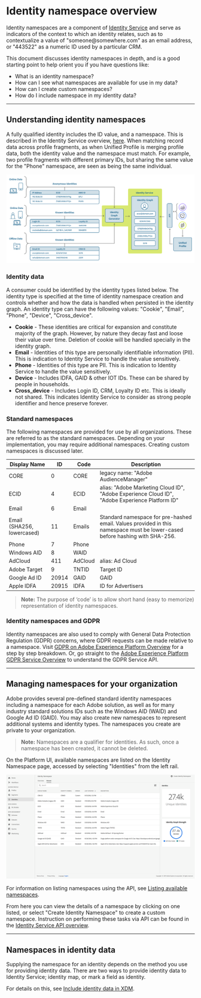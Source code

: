 # Identity namespace overview

Identity namespaces are a component of [Identity Service](../identity_services_architectural_overview/identity_services_architectural_overview.md) and serve as indicators of the context to which an identity relates, such as to contextualize a value of "someone<i></i>@somewhere.com" as an email address, or "443522" as a numeric ID used by a particular CRM. 

This document discusses identity namespaces in depth, and is a good starting point to help orient you if you have questions like:

* What is an identity namespace?
* How can I see what namespaces are available for use in my data?
* How can I create custom namespaces?
* How do I include namespace in my identity data?

---

## Understanding identity namespaces

A fully qualified identity includes the ID value, and a namespace. This is described in the Identity Service overview, [here](../identity_services_architectural_overview/identity_services_architectural_overview.md#identities). When matching record data across profile fragments, as when Unified Profile is merging profile data, both the identity value and the namespace must match. For example, two profile fragments with different primary IDs, but sharing the same value for the "Phone" namespace, are seen as being the same individual.

![](identity-service-stitching.png)

### Identity data

A consumer could be identified by the identity types listed below. The identity type is specified at the time of identity namespace creation and controls whether and how the data is handled when persisted in the identity graph. An identity type can have the following values: "Cookie", "Email", "Phone", "Device", "Cross_device".

* **Cookie** - These identities are critical for expansion and constitute majority of the graph. However, by nature they decay fast and loose their value over time. Deletion of cookie will be handled specially in the identity graph.
* **Email** - Identities of this type are personally identifiable information (PII). This is indication to Identity Service to handle the value sensitively. 
* **Phone** - Identities of this type are PII. This is indication to Identity Service to handle the value sensitively.
* **Device** - Includes IDFA, GAID & other IOT IDs. These can be shared by people in households.
* **Cross_device** -  Includes Login ID, CRM, Loyalty ID etc. This is ideally not shared. This indicates Identity Service to consider as strong people identifier and hence preserve forever.

### Standard namespaces

The following namespaces are provided for use by all organizations. These are referred to as the standard namespaces. Depending on your implementation, you may require additional namespaces. Creating custom namespaces is discussed later.

|Display Name|ID|Code|Description|
|------------|---|---|-----------|
|CORE|0|CORE|legacy name: "Adobe AudienceManager"|
|ECID|4|ECID|alias: "Adobe Marketing Cloud ID", "Adobe Experience Cloud ID", "Adobe Experience Platform ID"|
|Email|6|Email||
|Email (SHA256, lowercased)|11|Emails|Standard namespace for pre-hashed email. Values provided in this namespace must be lower-cased before hashing with SHA-256.|
|Phone|7|Phone||
|Windows AID|8|WAID||
|AdCloud|411|AdCloud|alias: Ad Cloud|
|Adobe Target|9|TNTID|Target ID|
|Google Ad ID|20914|GAID|GAID|
|Apple IDFA|20915|IDFA|ID for Advertisers|

> **Note:** The purpose of ‘code’ is to allow short hand (easy to memorize) representation of identity namespaces.

### Identity namespaces and GDPR

Identity namespaces are also used to comply with General Data Protection Regulation (GDPR) concerns, where GDPR requests can be made relative to a namespace. Visit [GDPR on Adobe Experience Platform Overview](../../../../../api-specification/markdown/narrative/gdpr/gdpr-on-platform-overview.md) for a step by step breakdown. Or, go straight to the [Adobe Experience Platform GDPR Service Overview](../../../../../api-specification/markdown/narrative/gdpr/use-cases/gdpr-api-overview.md) to understand the GDPR Service API.

---

## Managing namespaces for your organization

Adobe provides several pre-defined standard identity namespaces including a namespace for each Adobe solution, as well as for many industry standard solutions IDs such as the Windows AID (WAID) and Google Ad ID (GAID). You may also create new namespaces to represent additional systems and identity types. The namespaces you create are private to your organization.

> **Note:** Namespaces are a qualifier for identities. As such, once a namespace has been created, it cannot be deleted.

On the Platform UI, available namespaces are listed on the Identity Namespace page, accessed by selecting "Identities" from the left rail. 

![](identities-ui.png)

For information on listing namespaces using the API, see [Listing available namespaces](../identity_services_architectural_overview/identity_services_api.md#listing-available-namespaces).

From here you can view the details of a namespace by clicking on one listed, or select "Create Identity Namespace" to create a custom namespace. Instruction on performing these tasks via API can be found in the [Identity Service API overview](../identity_services_architectural_overview/identity_services_api.md).

---

## Namespaces in identity data

Supplying the namespace for an identity depends on the method you use for providing identity data. There are two ways to provide identity data to Identity Service; identity map, or mark a field as identity. 

For details on this, see [Include identity data in XDM](../identity_services_architectural_overview/identity_services_architectural_overview.md#include-identity-data-in-xdm).
